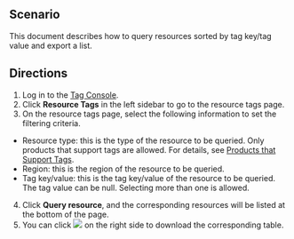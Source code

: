 ## Scenario
This document describes how to query resources sorted by tag key/tag value and export a list.
## Directions
1. Log in to the [Tag Console](https://console.cloud.tencent.com/tag).
2. Click **Resource Tags** in the left sidebar to go to the resource tags page.
3. On the resource tags page, select the following information to set the filtering criteria.
 - Resource type: this is the type of the resource to be queried. Only products that support tags are allowed. For details, see [Products that Support Tags](https://cloud.tencent.com/document/product/651/30727).
 - Region: this is the region of the resource to be queried.
 - Tag key/value: this is the tag key/value of the resource to be queried. The tag value can be null. Selecting more than one is allowed.
4. Click **Query resource**, and the corresponding resources will be listed at the bottom of the page. 
5. You can click <img src="https://main.qcloudimg.com/raw/b907c4c70f5d8d2447234e1a918183dc.png" style="margin:0;"> on the right side to download the corresponding table.
